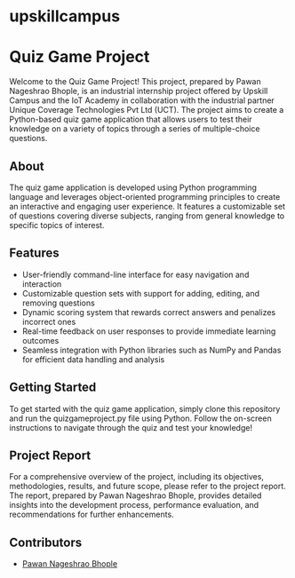 # upskillcampus
# Quiz Game Project

Welcome to the Quiz Game Project! This project, prepared by Pawan Nageshrao Bhople, is an industrial internship project offered by Upskill Campus and the IoT Academy in collaboration with the industrial partner Unique Coverage Technologies Pvt Ltd (UCT). The project aims to create a Python-based quiz game application that allows users to test their knowledge on a variety of topics through a series of multiple-choice questions.

## About
The quiz game application is developed using Python programming language and leverages object-oriented programming principles to create an interactive and engaging user experience. It features a customizable set of questions covering diverse subjects, ranging from general knowledge to specific topics of interest.

## Features
- User-friendly command-line interface for easy navigation and interaction
- Customizable question sets with support for adding, editing, and removing questions
- Dynamic scoring system that rewards correct answers and penalizes incorrect ones
- Real-time feedback on user responses to provide immediate learning outcomes
- Seamless integration with Python libraries such as NumPy and Pandas for efficient data handling and analysis

## Getting Started
To get started with the quiz game application, simply clone this repository and run the quizgameproject.py file using Python. Follow the on-screen instructions to navigate through the quiz and test your knowledge!

## Project Report
For a comprehensive overview of the project, including its objectives, methodologies, results, and future scope, please refer to the project report. The report, prepared by Pawan Nageshrao Bhople, provides detailed insights into the development process, performance evaluation, and recommendations for further enhancements.

## Contributors
- [Pawan Nageshrao Bhople](https://github.com/Pawanbhople)
